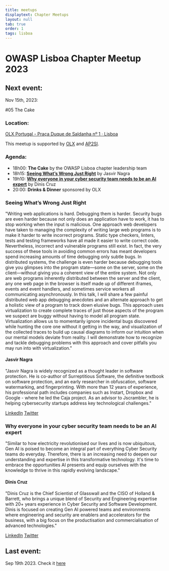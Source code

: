 ```yaml
---
title: meetups
displaytext: Chapter Meetups
layout: null
tab: true
order: 1
tags: lisboa
---
```

# OWASP Lisboa Chapter Meetup 2023

## Next event:

Nov 15th, 2023:

\#05 The Cake

### Location:
[OLX Portugal - Praça Duque de Saldanha nº 1 · Lisboa](https://goo.gl/maps/yeJVScaFdtoZcLoG7)

This meetup is supported by [OLX](https://olx.pt/) and [AP2SI](https://ap2si.org/).


### Agenda:
* 18h00: **The Cake** by the OWASP Lisboa chapter leadership team
* 18h15: **[Seeing What’s Wrong Just Right](#seeing-whats-wrong-just-right)** by Jasvir Nagra
* 19h10: **[Why everyone in your cyber security team needs to be an AI expert](#why-everyone-in-your-cyber-security-team-needs-to-be-an-ai-expert)** by Dinis Cruz
* 20:00: **Drinks & Dinner** sponsored by OLX

### Seeing What’s Wrong Just Right
"Writing web applications is hard. Debugging them is harder. Security bugs are even harder because not only does an application have to work, it has to stop working when the input is malicious. One approach web developers have taken to managing the complexity of writing large web programs is to make it harder to write incorrect programs. Static type checkers, linters, tests and testing frameworks have all made it easier to write correct code. Nevertheless, incorrect and vulnerable programs still exist. In fact, the very success of these tools in avoiding common errors has meant developers spend increasing amounts of time debugging only subtle bugs. In distributed systems, the challenge is even harder because debugging tools give you glimpses into the program state—some on the server, some on the client—without giving you a coherent view of the entire system. Not only are web programs inherently distributed between the server and the client, any one web page in the browser is itself made up of different iframes, events and event handlers, and sometimes service workers all communicating asynchronously. In this talk, I will share a few painful distributed web app debugging anecdotes and an alternate approach to get a holistic view of a program to track down elusive bugs. This approach uses virtualization to create complete traces of just those aspects of the program we suspect are buggy without having to model all program state. Virtualization allows us to momentarily ignore incidental bugs discovered while hunting the core one without it getting in the way, and visualization of the collected traces to build up causal diagrams to inform our intuition when our mental models deviate from reality. I will demonstrate how to recognize and tackle debugging problems with this approach and cover pitfalls you may run into with virtualization."

#### Jasvir Nagra
"Jasvir Nagra is widely recognized as a thought leader in software protection. He is co-author of Surreptitious Software, the definitive textbook on software protection, and an early researcher in obfuscation, software watermarking, and fingerprinting. With more than 12 years of experience, his professional path includes companies such as Instart, Dropbox and Google - where he led the Caja project. As an advisor to Jscrambler, he is helping cybersecurity startups address key technological challenges."

[LinkedIn](https://www.linkedin.com/in/jasvirnagra/)
[Twitter](https://twitter.com/jasvir)


### Why everyone in your cyber security team needs to be an AI expert
"Similar to how electricity revolutionised our lives and is now ubiquitous, Gen AI is poised to become an integral part of everything Cyber Security teams do everyday. Therefore, there is an increasing need to deepen our understanding and expertise in this transformative technology. It's time to embrace the opportunities AI presents and equip ourselves with the knowledge to thrive in this rapidly evolving landscape."

#### Dinis Cruz
"Dinis Cruz is the Chief Scientist of Glasswall and the CISO of Holland & Barrett, who brings a unique blend of Security and Engineering expertise with 20+ years experience in Cyber Security and Software Development. Dinis is focused on creating Gen AI powered teams and environments where engineering and security are enablers and accelerators for the business, with a big focus on the productisation and commercialisation of advanced technologies."

[LinkedIn](https://www.linkedin.com/in/diniscruz/)
[Twitter](https://twitter.com/DinisCruz)

## Last event:
Sep 19th 2023. Check it [here](https://owasp.org/www-chapter-lisboa/#div-pastevents)
